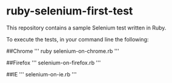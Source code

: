# ruby-selenium-first-test
This repository contains a sample Selenium test written in Ruby.

To execute the tests, in your command line the following:

##Chrome
'''
ruby selenium-on-chrome.rb
'''

##Firefox
'''
selenium-on-firefox.rb
'''

##IE
'''
selenium-on-ie.rb
'''
